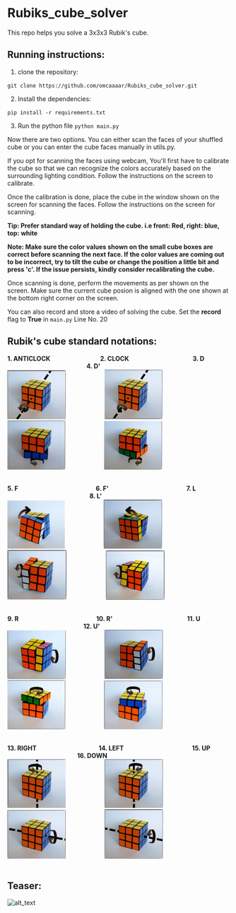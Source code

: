 # Rubiks_cube_solver
This repo helps you solve a 3x3x3 Rubik's cube.

## Running instructions:

1. clone the repository: 
```
git clone https://github.com/omcaaaar/Rubiks_cube_solver.git
```

2. Install the dependencies:

```
pip install -r requirements.txt
```

3. Run the python file ```python main.py```

Now there are two options. You can either scan the faces of your shuffled cube or you can enter the cube faces manually in utils.py.

If you opt for scanning the faces using webcam, You'll first have to calibrate the cube so that we can recognize the colors accurately based on the surrounding lighting condition.
Follow the instructions on the screen to calibrate.

Once the calibration is done, place the cube in the window shown on the screen for scanning the faces. Follow the instructions on the screen for scanning.

**Tip: Prefer standard way of holding the cube. i.e front: Red, right: blue, top: white**

**Note: Make sure the color values shown on the small cube boxes are correct before scanning the next face. If the color values are coming out to be incorrect, try to tilt the cube or change the position a little bit and press 'c'. If the issue persists, kindly consider recalibrating the cube.**

Once scanning is done, perform the movements as per shown on the screen. Make sure the current cube posion is aligned with the one shown at the bottom right corner on the screen.

You can also record and store a video of solving the cube. Set the **record** flag to **True** in ```main.py``` Line No. 20

## Rubik's cube standard notations:

**1. ANTICLOCK** &emsp;&emsp;&emsp;&emsp;&emsp;&emsp;&emsp;&ensp;
**2. CLOCK**&emsp;&emsp;&emsp;&emsp;&emsp;&emsp;&emsp;&emsp;&emsp;&emsp;
**3. D** &emsp;&emsp;&emsp;&emsp;&emsp;&emsp;&emsp;&emsp;&emsp;&emsp;&emsp;&emsp;&ensp;
**4. D'** &emsp;&emsp;<br>
![alt_text](https://github.com/omcaaaar/Rubiks_cube_solver/blob/main/assets/ANTICLOCK.png)&emsp;&emsp;&emsp;&emsp;&emsp;&emsp;
![alt_text](https://github.com/omcaaaar/Rubiks_cube_solver/blob/main/assets/CLOCK.png)&emsp;&emsp;&emsp;&emsp;&emsp;&emsp;
![alt_text](https://github.com/omcaaaar/Rubiks_cube_solver/blob/main/assets/D.png)&emsp;&emsp;&emsp;&emsp;&emsp;&emsp;
![alt_text](https://github.com/omcaaaar/Rubiks_cube_solver/blob/main/assets/D'.png)&emsp;&emsp;&emsp;&emsp;&emsp;&emsp;<br><br>

**5. F** &emsp;&emsp;&emsp;&emsp;&emsp;&emsp;&emsp;&emsp;&emsp;&emsp;&emsp;&emsp;
**6. F'** &emsp;&emsp;&emsp;&emsp;&emsp;&emsp;&emsp;&emsp;&emsp;&emsp;&emsp;&emsp;
**7. L** &emsp;&emsp;&emsp;&emsp;&emsp;&emsp;&emsp;&emsp;&emsp;&emsp;&emsp;&emsp;&emsp;
**8. L'** <br>
![alt_text](https://github.com/omcaaaar/Rubiks_cube_solver/blob/main/assets/F.png)&emsp;&emsp;&emsp;&emsp;&emsp;&emsp;
![alt_text](https://github.com/omcaaaar/Rubiks_cube_solver/blob/main/assets/F'.png)&emsp;&emsp;&emsp;&emsp;&emsp;&emsp;
![alt_text](https://github.com/omcaaaar/Rubiks_cube_solver/blob/main/assets/L.png)&emsp;&emsp;&emsp;&emsp;&emsp;&emsp;
![alt_text](https://github.com/omcaaaar/Rubiks_cube_solver/blob/main/assets/L'.png)&emsp;&emsp;&emsp;&emsp;&emsp;&emsp;<br><br>

**9. R** &emsp;&emsp;&emsp;&emsp;&emsp;&emsp;&emsp;&emsp;&emsp;&emsp;&emsp;&emsp;
**10. R'** &emsp;&emsp;&emsp;&emsp;&emsp;&emsp;&emsp;&emsp;&emsp;&emsp;&emsp;&ensp;
**11. U** &emsp;&emsp;&emsp;&emsp;&emsp;&emsp;&emsp;&emsp;&emsp;&emsp;&emsp;&emsp;
**12. U'** <br>
![alt_text](https://github.com/omcaaaar/Rubiks_cube_solver/blob/main/assets/R.png)&emsp;&emsp;&emsp;&emsp;&emsp;&emsp;
![alt_text](https://github.com/omcaaaar/Rubiks_cube_solver/blob/main/assets/R'.png)&emsp;&emsp;&emsp;&emsp;&emsp;&emsp;
![alt_text](https://github.com/omcaaaar/Rubiks_cube_solver/blob/main/assets/U.png)&emsp;&emsp;&emsp;&emsp;&emsp;&emsp;
![alt_text](https://github.com/omcaaaar/Rubiks_cube_solver/blob/main/assets/U'.png)&emsp;&emsp;&emsp;&emsp;&emsp;&emsp;<br><br>

**13. RIGHT** &emsp;&emsp;&emsp;&emsp;&emsp;&emsp;&emsp;&emsp;&emsp;&ensp;
**14. LEFT** &emsp;&emsp;&emsp;&emsp;&emsp;&emsp;&emsp;&emsp;&emsp;&emsp;&ensp;
**15. UP** &emsp;&emsp;&emsp;&emsp;&emsp;&emsp;&emsp;&emsp;&emsp;&emsp;&emsp;
**16. DOWN** <br>
![alt_text](https://github.com/omcaaaar/Rubiks_cube_solver/blob/main/assets/RIGHT.png)&emsp;&emsp;&emsp;&emsp;&emsp;&emsp;
![alt_text](https://github.com/omcaaaar/Rubiks_cube_solver/blob/main/assets/LEFT.png)&emsp;&emsp;&emsp;&emsp;&emsp;&emsp;
![alt_text](https://github.com/omcaaaar/Rubiks_cube_solver/blob/main/assets/UP.png)&emsp;&emsp;&emsp;&emsp;&emsp;&emsp;
![alt_text](https://github.com/omcaaaar/Rubiks_cube_solver/blob/main/assets/DOWN.png)&emsp;&emsp;&emsp;&emsp;&emsp;&emsp;<br><br>

## Teaser:

![alt_text](https://github.com/omcaaaar/Rubiks_cube_solver/blob/main/assets/cube.gif)&emsp;&emsp;&emsp;&emsp;&emsp;&emsp;<br><br>
